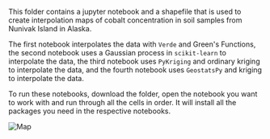 This folder contains a jupyter notebook and a shapefile that is used to create interpolation maps of cobalt concentration in soil samples from Nunivak Island in Alaska. 

The first notebook interpolates the data with `Verde` and Green's Functions, the second notebook uses a Gaussian process in `scikit-learn` to interpolate the data, the third notebook uses `PyKriging` and ordinary kriging to interpolate the data, and the fourth notebook uses `GeostatsPy` and kriging to interpolate the data.

To run these notebooks, download the folder, open the notebook you want to work with and run through all the cells in order. It will install all the packages you need in the respective notebooks. 

![Map](https://github.com/jessepisel/5minutesofpython/blob/master/Interpolations/interpolation.JPG?raw=true "Interpolation types") 